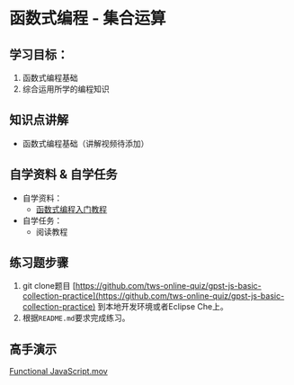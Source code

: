 # 函数式编程 - 集合运算

## 学习目标：

1. 函数式编程基础
2. 综合运用所学的编程知识

## 知识点讲解

- 函数式编程基础（讲解视频待添加）

## 自学资料 & 自学任务

- 自学资料：
  - [函数式编程入门教程](http://www.ruanyifeng.com/blog/2017/02/fp-tutorial.html)
- 自学任务：
  - 阅读教程

## 练习题步骤

1. git clone题目 [https://github.com/tws-online-quiz/gpst-js-basic-collection-practice](https://github.com/tws-online-quiz/gpst-js-basic-collection-practice) 到本地开发环境或者Eclipse Che上。
2. 根据`README.md`要求完成练习。


## 高手演示
[Functional JavaScript.mov](https://codingstyle-cn.b0.upaiyun.com/video/tws-online/functional-js/Functional%20JavaScript.mov)

